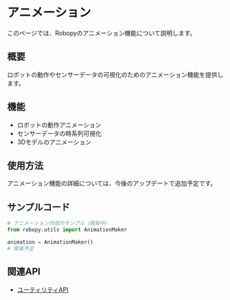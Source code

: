 # アニメーション

このページでは、Robopyのアニメーション機能について説明します。

## 概要

ロボットの動作やセンサーデータの可視化のためのアニメーション機能を提供します。

## 機能

- ロボットの動作アニメーション
- センサーデータの時系列可視化
- 3Dモデルのアニメーション

## 使用方法

アニメーション機能の詳細については、今後のアップデートで追加予定です。

## サンプルコード

```python
# アニメーション作成のサンプル（開発中）
from robopy.utils import AnimationMaker

animation = AnimationMaker()
# 実装予定
```

## 関連API

- [ユーティリティAPI](../api/utils.md)
